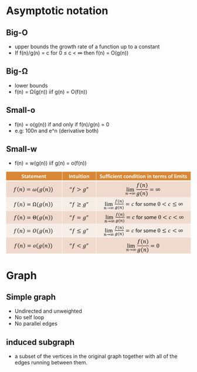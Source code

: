 # Asymptotic notation

## Big-O
- upper bounds the growth rate of a function up to a constant
- If f(n)/g(n) = c for 0 ≤ c < ∞ then f(n) = O(g(n))

## Big-Ω
- lower bounds
- f(n) = Ω(g(n)) iif g(n) = O(f(n))

## Small-o
- f(n) = o(g(n)) if and only if f(n)/g(n) = 0
- e.g: 100n and e^n (derivative both)

## Small-w
- f(n) = w(g(n)) iif g(n) = o(f(n))

![alt text](./images/IMG_F69B8CB5D2F6-1.jpeg "Logo Title Text 1")

# Graph

## Simple graph
- Undirected and unweighted
- No self loop
- No parallel edges

## induced subgraph
- a subset of the vertices in the original graph together with all of the edges running between them.


